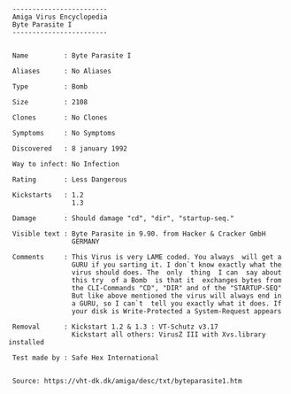      ------------------------
     Amiga Virus Encyclopedia
     Byte Parasite I
     ------------------------


     Name         : Byte Parasite I

     Aliases      : No Aliases

     Type         : Bomb
     
     Size         : 2108

     Clones       : No Clones

     Symptoms     : No Symptoms

     Discovered   : 8 january 1992

     Way to infect: No Infection

     Rating       : Less Dangerous

     Kickstarts   : 1.2
                    1.3

     Damage       : Should damage "cd", "dir", "startup-seq."

     Visible text : Byte Parasite in 9.90. from Hacker & Cracker GmbH
                    GERMANY    

     Comments     : This Virus is very LAME coded. You always  will get a
                    GURU if you sarting it. I don`t know exactly what the
                    virus should does. The  only  thing  I can  say about 
                    this try  of a Bomb  is that it  exchanges bytes from
                    the CLI-Commands "CD", "DIR" and of the "STARTUP-SEQ"
                    But like above mentioned the virus will always end in
                    a GURU, so I can`t  tell you exactly what it does. If
                    your disk is Write-Protected a System-Request appears

     Removal      : Kickstart 1.2 & 1.3 : VT-Schutz v3.17
                    Kickstart all others: VirusZ III with Xvs.library installed
 
     Test made by : Safe Hex International       


     Source: https://vht-dk.dk/amiga/desc/txt/byteparasite1.htm
